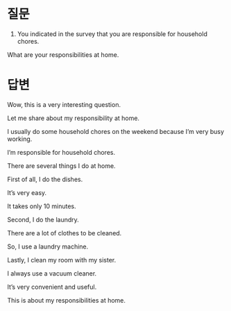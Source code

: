 # 질문

1. You indicated in the survey that you are responsible for household chores.

What are your responsibilities at home.


# 답변

Wow, this is a very interesting question.

Let me share about my responsibility at home.

I usually do some household chores on the weekend because I’m very busy working.

I’m responsible for household chores.

There are several things I do at home.

First of all, I do the dishes.

It’s very easy.

It takes only 10 minutes.

Second, I do the laundry.

There are a lot of clothes to be cleaned.

So, I use a laundry machine.

Lastly, I clean my room with my sister.

I always use a vacuum cleaner.

It’s very convenient and useful.

This is about my responsibilities at home.